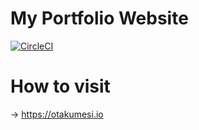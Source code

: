 # My Portfolio Website

[![CircleCI](https://circleci.com/gh/otakumesi/otakumesi.github.io.svg?style=shield&circle-token=37ea09cb29ba1a54541fe565c425fcf34eded086)](https://circleci.com/gh/otakumesi/otakumesi.github.io)


# How to visit
-> https://otakumesi.io
